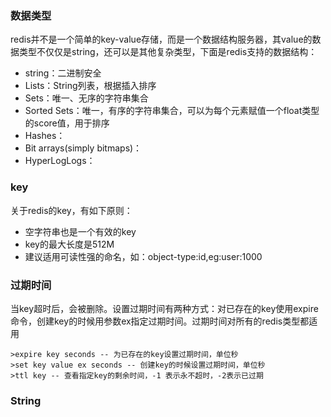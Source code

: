 ### 数据类型

redis并不是一个简单的key-value存储，而是一个数据结构服务器，其value的数据类型不仅仅是string，还可以是其他复杂类型，下面是redis支持的数据结构：

- string：二进制安全
- Lists：String列表，根据插入排序
- Sets：唯一、无序的字符串集合
- Sorted Sets：唯一，有序的字符串集合，可以为每个元素赋值一个float类型的score值，用于排序
- Hashes：
- Bit arrays(simply bitmaps)：
- HyperLogLogs：

### key

关于redis的key，有如下原则：

- 空字符串也是一个有效的key
- key的最大长度是512M
- 建议适用可读性强的命名，如：object-type:id,eg:user:1000

### 过期时间

当key超时后，会被删除。设置过期时间有两种方式：对已存在的key使用expire命令，创建key的时候用参数ex指定过期时间。过期时间对所有的redis类型都适用
	
	>expire key seconds -- 为已存在的key设置过期时间，单位秒
	>set key value ex seconds -- 创建key的时候设置过期时间，单位秒
	>ttl key -- 查看指定key的剩余时间，-1 表示永不超时，-2表示已过期

### String

